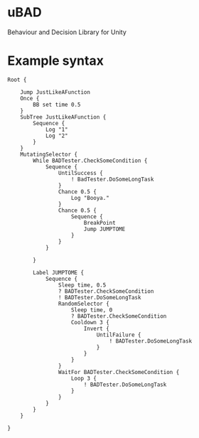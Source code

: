 # uBAD
Behaviour and Decision Library for Unity

# Example syntax
    Root {
	
        Jump JustLikeAFunction
        Once {
            BB set time 0.5 
        }
        SubTree JustLikeAFunction {
            Sequence {
                Log "1"
                Log "2"
            }
        }
        MutatingSelector {
            While BADTester.CheckSomeCondition {
                Sequence {
                    UntilSuccess {
                        ! BadTester.DoSomeLongTask
                    }
                    Chance 0.5 {
                        Log "Booya."
                    }
                    Chance 0.5 {
                        Sequence {
                            BreakPoint
                            Jump JUMPTOME
                        }
                    }
                }
            
            }

            Label JUMPTOME {
                Sequence {
                    Sleep time, 0.5
                    ? BADTester.CheckSomeCondition
                    ! BADTester.DoSomeLongTask
                    RandomSelector {
                        Sleep time, 0
                        ? BADTester.CheckSomeCondition
                        Cooldown 3 {
                            Invert { 
                                UntilFailure {
                                    ! BADTester.DoSomeLongTask
                                }
                            }
                        }
                    }
                    WaitFor BADTester.CheckSomeCondition {
                        Loop 3 {
                            ! BADTester.DoSomeLongTask
                        }
                    }
                }
            }
        }
        
    }
    
    



